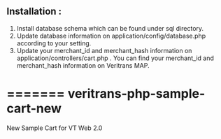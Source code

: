 
## Installation :

1. Install database schema which can be found under sql directory.
2. Update database information on application/config/database.php according to your setting.
3. Update your merchant_id and merchant_hash information on application/controllers/cart.php . You can find your merchant_id and merchant_hash information on Veritrans MAP.

=======
veritrans-php-sample-cart-new
=============================

New Sample Cart for VT Web 2.0

